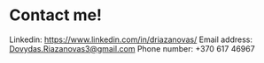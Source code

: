 # Contact me!
Linkedin: https://www.linkedin.com/in/driazanovas/
Email address: Dovydas.Riazanovas3@gmail.com
Phone number: +370 617 46967
